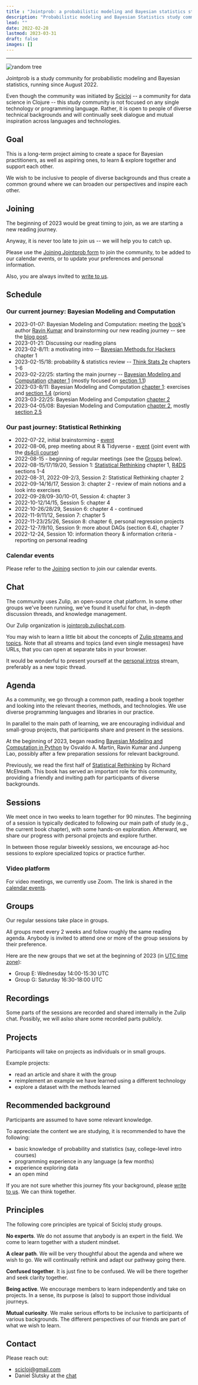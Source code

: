 ```yaml
---
title : "Jointprob: a probabilistic modeling and Bayesian statistics study community"
description: "Probabilistic modeling and Bayesian Statistics study community"
lead: ""
date: 2022-02-28
lastmod: 2023-03-31
draft: false
images: []
---
```

-------------------------------------------------------------------------------------------------------------------- 
![random tree](random-tree.jpg)

Jointprob is a study community for probabilistic modeling and Bayesian statistics, running since August 2022.

Even though the community was initiated by [Scicloj](https://scicloj.github.io/) -- a community for data science in Clojure -- this study community is not focused on any single technology or programming language. Rather, it is open to people of diverse technical backgrounds and will continually seek dialogue and mutual inspiration across languages and technologies.

## Goal

This is a long-term project aiming to create a space for Bayesian practitioners, as well as aspiring ones, to learn & explore together and support each other.

We wish to be inclusive to people of diverse backgrounds and thus create a common ground where we can broaden our perspectives and inspire each other.

## Joining

The beginning of 2023 would be great timing to join, as we are starting a new reading journey.

Anyway, it is never too late to join us -- we will help you to catch up.

Please use the [Joining Jointprob form](https://bit.ly/joining-jointprob) to join the community, to be added to our calendar events, or to update your preferences and personal information.

Also, you are always invited to [write to us](./#contact).

## Schedule

### Our current journey: Bayesian Modeling and Computation

* 2023-01-07: Bayesian Modeling and Computation: meeting the [book](https://bayesiancomputationbook.com/welcome.html)'s author [Ravin Kumar](https://ravinkumar.com/) and brainstorming our new reading journey -- see the [blog post](https://scicloj.github.io/blog/jointprob-in-2023-bayesian-modeling-and-computation-meeting-ravin-kumar/).
* 2023-01-21: Discussing our reading plans
* 2023-02-8/11: a motivating intro -- [Bayesian Methods for Hackers](https://github.com/CamDavidsonPilon/Probabilistic-Programming-and-Bayesian-Methods-for-Hackers) chapter 1
* 2023-02-15/18: probability & statistics review -- [Think Stats 2e](https://greenteapress.com/wp/think-stats-2e/) chapters 1-6
* 2023-02-22/25: starting the main journey -- [Bayesian Modeling and Computation](https://bayesiancomputationbook.com/welcome.html) [chapter 1](https://bayesiancomputationbook.com/markdown/chp_01.html#) (mostly focused on [section 1.1](https://bayesiancomputationbook.com/markdown/chp_01.html#bayesian-modeling))
* 2023-03-8/11: Bayesian Modeling and Computation [chapter 1](https://bayesiancomputationbook.com/markdown/chp_01.html#): exercises and [section 1.4](https://bayesiancomputationbook.com/markdown/chp_01.html#a-few-options-to-quantify-your-prior-information) (priors)
* 2023-03-22/25: Bayesian Modeling and Computation [chapter 2](https://bayesiancomputationbook.com/markdown/chp_02.html)
* 2023-04-05/08: Bayesian Modeling and Computation [chapter 2](https://bayesiancomputationbook.com/markdown/chp_02.html), mostly [section 2.5](https://bayesiancomputationbook.com/markdown/chp_02.html#model-comparison)

### Our past journey: Statistical Rethinking

* 2022-07-22, initial brainstorming - [event](https://bit.ly/jointprob-brainstorm-1)
* 2022-08-06, prep meeting about R & Tidyverse - [event](https://clojureverse.org/t/ds4clj-prep-meeting-studying-a-bit-of-r-tidyverse/) (joint event with the [ds4clj course](../ds4clj)) 
* 2022-08-15 - beginning of regular meetings (see the [Groups](./#groups) below).
* 2022-08-15/17/19/20, Session 1: [Statistical Rethinking](https://xcelab.net/rm/statistical-rethinking/) chapter 1, [R4DS](https://r4ds.had.co.nz/) sections 1-4
* 2022-08-31, 2022-09-2/3, Session 2: Statistical Rethinking chapter 2
* 2022-09-14/16/17, Session 3: chapter 2 - review of main notions and a look into exercises
* 2022-09-28/09-30/10-01, Session 4: chapter 3
* 2022-10-12/14/15, Session 5: chapter 4
* 2022-10-26/28/29, Session 6: chapter 4 - continued
* 2022-11-9/11/12, Session 7: chapter 5
* 2022-11-23/25/26, Session 8: chapter 6, personal regression projects
* 2022-12-7/9/10, Session 9: more about DAGs (section 6.4), chapter 7
* 2022-12-24, Session 10: information theory & information criteria - reporting on personal reading 


### Calendar events
Please refer to the [Joining](./#joining) section to join our calendar events.

## Chat

The community uses Zulip, an open-source chat platform. In some other groups we've been running, we've found it useful for chat, in-depth discussion threads, and knowledge management.

Our Zulip organization is [jointprob.zulipchat.com](https://jointprob.zulipchat.com/).

You may wish to learn a little bit about the concepts of [Zulip streams and topics](https://zulipchat.com/help/about-streams-and-topics). Note that all streams and topics (and even single messages) have URLs, that you can open at separate tabs in your browser.

It would be wonderful to present yourself at the [personal intros](https://jointprob.zulipchat.com/#narrow/stream/331546-personal-intros) stream, preferably as a new topic thread.

## Agenda

As a community, we go through a common path, reading a book together and looking into the relevant theories, methods, and technologies. We use diverse programming languages and libraries in our practice.

In parallel to the main path of learning, we are encouraging individual and small-group projects, that participants share and present in the sessions.

At the beginning of 2023, began reading [Bayesian Modeling and Computation in Python](https://bayesiancomputationbook.com/welcome.html) by Osvaldo A. Martin, Ravin Kumar and Junpeng Lao, possibly after a few preparation sessions for relevant background.

Previously, we read the first half of [Statistical Rethinking](https://www.routledge.com/Statistical-Rethinking-A-Bayesian-Course-with-Examples-in-R-and-STAN/McElreath/p/book/9780367139919/) by Richard McElreath. This book has served an important role for this community, providing a friendly and inviting path for participants of diverse backgrounds.


## Sessions

We meet once in two weeks to learn together for 90 minutes.
The beginning of a session is typically dedicated to following our main path of study (e.g., the current book chapter), with some hands-on exploration. Afterward, we share our progress with personal projects and explore further.

In between those regular biweekly sessions, we encourage ad-hoc sessions to explore specialized topics or practice further.

### Video platform

For video meetings, we currently use Zoom. The link is shared in the [calendar events](./#calendar-events).

## Groups

Our regular sessions take place in groups. 

All groups meet every 2 weeks and follow roughly the same reading agenda. Anybody is invited to attend one or more of the group sessions by their preference.

Here are the new groups that we set at the beginning of 2023 (in [UTC time zone](https://time.is/UTC)):
* Group E: Wednesday 14:00-15:30 UTC
* Group G: Saturday 16:30-18:00 UTC

## Recordings

Some parts of the sessions are recorded and shared internally in the Zulip chat. Possibly, we will aslso share some recorded parts publicly.

## Projects

Participants will take on projects as individuals or in small groups.

Example projects:
* read an article and share it with the group
* reimplement an example we have learned using a different technology
* explore a dataset with the methods learned

## Recommended background

Participants are assumed to have some relevant knowledge. 

To appreciate the content we are studying, it is recommended to have the following:
- basic knowledge of probability and statistics (say, college-level intro courses)
- programming experience in any language (a few months)
- experience exploring data
- an open mind

If you are not sure whether this journey fits your background, please [write to us](./#contact). We can think together.

## Principles

The following core principles are typical of Scicloj study groups.
 
**No experts**. We do not assume that anybody is an expert in the field. We come to learn together with a student mindset.

**A clear path**. We will be very thoughtful about the agenda and where we wish to go. We will continually rethink and adapt our pathway going there.

**Confused together**. It is just fine to be confused. We will be there together and seek clarity together.

**Being active**. We encourage members to learn independently and take on projects. In a sense, its purpose is (also) to support those individual journeys.

**Mutual curiosity**. We make serious efforts to be inclusive to participants of various backgrounds. The different perspectives of our friends are part of what we wish to learn.


## Contact

Please reach out:
* <a href="mailto:scicloj@gmail.com">scicloj@gmail.com</a>
* Daniel Slutsky at the [chat](./#chat)
